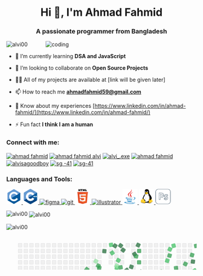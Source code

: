 <h1 align="center">Hi 👋, I'm Ahmad Fahmid</h1>
<h3 align="center">A passionate programmer from Bangladesh</h3>
<img align="right" alt="coding" width="400" src="https://user-images.githubusercontent.com/55389276/140866485-8fb1c876-9a8f-4d6a-98dc-08c4981eaf70.gif">
<p align="left"> <img src="https://komarev.com/ghpvc/?username=alvi00&label=Profile%20views&color=0e75b6&style=flat" alt="alvi00" /> </p>

- 🌱 I’m currently learning **DSA and JavaScript**

- 👯 I’m looking to collaborate on **Open Source Projects**

- 👨‍💻 All of my projects are available at [link will be given later]

- 📫 How to reach me **ahmadfahmid59@gmail.com**

- 📄 Know about my experiences [https://www.linkedin.com/in/ahmad-fahmid/](https://www.linkedin.com/in/ahmad-fahmid/)

- ⚡ Fun fact **I think I am a human**

<h3 align="left">Connect with me:</h3>
<p align="left">
<a href="https://linkedin.com/in/ahmad fahmid" target="blank"><img align="center" src="https://raw.githubusercontent.com/rahuldkjain/github-profile-readme-generator/master/src/images/icons/Social/linked-in-alt.svg" alt="ahmad fahmid" height="30" width="40" /></a>
<a href="https://fb.com/ahmad fahmid alvi" target="blank"><img align="center" src="https://raw.githubusercontent.com/rahuldkjain/github-profile-readme-generator/master/src/images/icons/Social/facebook.svg" alt="ahmad fahmid alvi" height="30" width="40" /></a>
<a href="https://instagram.com/alvi_.exe" target="blank"><img align="center" src="https://raw.githubusercontent.com/rahuldkjain/github-profile-readme-generator/master/src/images/icons/Social/instagram.svg" alt="alvi_.exe" height="30" width="40" /></a>
<a href="https://www.behance.net/ahmad fahmid" target="blank"><img align="center" src="https://raw.githubusercontent.com/rahuldkjain/github-profile-readme-generator/master/src/images/icons/Social/behance.svg" alt="ahmad fahmid" height="30" width="40" /></a>
<a href="https://www.codechef.com/users/alvisagoodboy" target="blank"><img align="center" src="https://cdn.jsdelivr.net/npm/simple-icons@3.1.0/icons/codechef.svg" alt="alvisagoodboy" height="30" width="40" /></a>
<a href="https://www.hackerrank.com/sg -41" target="blank"><img align="center" src="https://raw.githubusercontent.com/rahuldkjain/github-profile-readme-generator/master/src/images/icons/Social/hackerrank.svg" alt="sg -41" height="30" width="40" /></a>
<a href="https://codeforces.com/profile/sg-41" target="blank"><img align="center" src="https://raw.githubusercontent.com/rahuldkjain/github-profile-readme-generator/master/src/images/icons/Social/codeforces.svg" alt="sg-41" height="30" width="40" /></a>
</p>

<h3 align="left">Languages and Tools:</h3>
<p align="left"> <a href="https://www.cprogramming.com/" target="_blank" rel="noreferrer"> <img src="https://raw.githubusercontent.com/devicons/devicon/master/icons/c/c-original.svg" alt="c" width="40" height="40"/> </a> <a href="https://www.w3schools.com/cpp/" target="_blank" rel="noreferrer"> <img src="https://raw.githubusercontent.com/devicons/devicon/master/icons/cplusplus/cplusplus-original.svg" alt="cplusplus" width="40" height="40"/> </a> <a href="https://www.figma.com/" target="_blank" rel="noreferrer"> <img src="https://www.vectorlogo.zone/logos/figma/figma-icon.svg" alt="figma" width="40" height="40"/> </a> <a href="https://git-scm.com/" target="_blank" rel="noreferrer"> <img src="https://www.vectorlogo.zone/logos/git-scm/git-scm-icon.svg" alt="git" width="40" height="40"/> </a> <a href="https://www.w3.org/html/" target="_blank" rel="noreferrer"> <img src="https://raw.githubusercontent.com/devicons/devicon/master/icons/html5/html5-original-wordmark.svg" alt="html5" width="40" height="40"/> </a> <a href="https://www.adobe.com/in/products/illustrator.html" target="_blank" rel="noreferrer"> <img src="https://www.vectorlogo.zone/logos/adobe_illustrator/adobe_illustrator-icon.svg" alt="illustrator" width="40" height="40"/> </a> <a href="https://www.java.com" target="_blank" rel="noreferrer"> <img src="https://raw.githubusercontent.com/devicons/devicon/master/icons/java/java-original.svg" alt="java" width="40" height="40"/> </a> <a href="https://www.linux.org/" target="_blank" rel="noreferrer"> <img src="https://raw.githubusercontent.com/devicons/devicon/master/icons/linux/linux-original.svg" alt="linux" width="40" height="40"/> </a> <a href="https://www.photoshop.com/en" target="_blank" rel="noreferrer"> <img src="https://raw.githubusercontent.com/devicons/devicon/master/icons/photoshop/photoshop-line.svg" alt="photoshop" width="40" height="40"/> </a> </p>

<p><img align="left" src="https://github-readme-stats.vercel.app/api/top-langs?username=alvi00&show_icons=true&locale=en&layout=compact" alt="alvi00" /></p>

<p>&nbsp;<img align="center" src="https://github-readme-stats.vercel.app/api?username=alvi00&show_icons=true&locale=en" alt="alvi00" /></p>

<p><img align="center" src="https://github-readme-streak-stats.herokuapp.com/?user=alvi00&" alt="alvi00" /></p>
<svg width="823" height="148" class="js-calendar-graph-svg" xmlns="http://www.w3.org/2000/svg"><style>
    :root {
        --c0: rgba(27, 31, 35, 0.06);
        --c1: #9be9a8;
        --c2: #40c463;
        --c3: #30a14e;
        --c4: #216e39;
    }
    .o, .o[data-level="0"] {
        fill: var(--c0);
        shape-rendering: geometricPrecision;
        outline: 1px solid var(--c0);
        outline-offset: -1px
    }
    .o[data-level="1"] {
        outline: 1px solid var(--c0)
    }
    .o[data-level="2"] {
        outline: 1px solid var(--c0)
    }
    .o[data-level="3"] {
        outline: 1px solid var(--c0)
    }
    .o[data-level="4"] {
        outline: 1px solid var(--c0)
    }
    .c {
        animation-iteration-count: infinite;
        animation-duration: 5s;
    }
@keyframes c0 {
                from {
transform: rotate(96deg)
                }
                60% {
transform: rotate(0deg)
                }
                to {
                    fill: var(--c4)
                }
            }
.c.c0 {
                animation-name: c0
            }
@keyframes c1 {
                from {
transform: rotate(-628deg)
                }
                60% {
transform: rotate(0deg)
                }
                to {
                    fill: var(--c2)
                }
            }
.c.c1 {
                animation-name: c1
            }
@keyframes c2 {
                from {
transform: rotate(513deg)
                }
                60% {
transform: rotate(0deg)
                }
                to {
                    fill: var(--c1)
                }
            }
.c.c2 {
                animation-name: c2
            }
@keyframes c3 {
                from {
transform: rotate(249deg)
                }
                60% {
transform: rotate(0deg)
                }
                to {
                    fill: var(--c3)
                }
            }
.c.c3 {
                animation-name: c3
            }
@keyframes c4 {
                from {
transform: rotate(658deg)
                }
                60% {
transform: rotate(0deg)
                }
                to {
                    fill: var(--c3)
                }
            }
.c.c4 {
                animation-name: c4
            }
@keyframes c5 {
                from {
transform: rotate(-699deg)
                }
                60% {
transform: rotate(0deg)
                }
                to {
                    fill: var(--c4)
                }
            }
.c.c5 {
                animation-name: c5
            }
@keyframes c6 {
                from {
transform: rotate(-180deg)
                }
                60% {
transform: rotate(0deg)
                }
                to {
                    fill: var(--c2)
                }
            }
.c.c6 {
                animation-name: c6
            }
@keyframes c7 {
                from {
transform: rotate(544deg)
                }
                60% {
transform: rotate(0deg)
                }
                to {
                    fill: var(--c3)
                }
            }
.c.c7 {
                animation-name: c7
            }
@keyframes c8 {
                from {
transform: rotate(595deg)
                }
                60% {
transform: rotate(0deg)
                }
                to {
                    fill: var(--c4)
                }
            }
.c.c8 {
                animation-name: c8
            }
@keyframes c9 {
                from {
transform: rotate(-180deg)
                }
                60% {
transform: rotate(0deg)
                }
                to {
                    fill: var(--c3)
                }
            }
.c.c9 {
                animation-name: c9
            }
@keyframes c10 {
                from {
transform: rotate(656deg)
                }
                60% {
transform: rotate(0deg)
                }
                to {
                    fill: var(--c4)
                }
            }
.c.c10 {
                animation-name: c10
            }
@keyframes c11 {
                from {
transform: rotate(223deg)
                }
                60% {
transform: rotate(0deg)
                }
                to {
                    fill: var(--c2)
                }
            }
.c.c11 {
                animation-name: c11
            }
@keyframes c12 {
                from {
transform: rotate(643deg)
                }
                60% {
transform: rotate(0deg)
                }
                to {
                    fill: var(--c4)
                }
            }
.c.c12 {
                animation-name: c12
            }
@keyframes c13 {
                from {
transform: rotate(-575deg)
                }
                60% {
transform: rotate(0deg)
                }
                to {
                    fill: var(--c4)
                }
            }
.c.c13 {
                animation-name: c13
            }
@keyframes c14 {
                from {
transform: rotate(536deg)
                }
                60% {
transform: rotate(0deg)
                }
                to {
                    fill: var(--c2)
                }
            }
.c.c14 {
                animation-name: c14
            }
@keyframes c15 {
                from {
transform: rotate(486deg)
                }
                60% {
transform: rotate(0deg)
                }
                to {
                    fill: var(--c1)
                }
            }
.c.c15 {
                animation-name: c15
            }
@keyframes c16 {
                from {
transform: rotate(322deg)
                }
                60% {
transform: rotate(0deg)
                }
                to {
                    fill: var(--c3)
                }
            }
.c.c16 {
                animation-name: c16
            }
@keyframes c17 {
                from {
transform: rotate(450deg)
                }
                60% {
transform: rotate(0deg)
                }
                to {
                    fill: var(--c1)
                }
            }
.c.c17 {
                animation-name: c17
            }
@keyframes c18 {
                from {
transform: rotate(471deg)
                }
                60% {
transform: rotate(0deg)
                }
                to {
                    fill: var(--c4)
                }
            }
.c.c18 {
                animation-name: c18
            }
@keyframes c19 {
                from {
transform: rotate(-11deg)
                }
                60% {
transform: rotate(0deg)
                }
                to {
                    fill: var(--c3)
                }
            }
.c.c19 {
                animation-name: c19
            }
@keyframes c20 {
                from {
transform: rotate(229deg)
                }
                60% {
transform: rotate(0deg)
                }
                to {
                    fill: var(--c3)
                }
            }
.c.c20 {
                animation-name: c20
            }
@keyframes c21 {
                from {
transform: rotate(0deg)
                }
                60% {
transform: rotate(0deg)
                }
                to {
                    fill: var(--c3)
                }
            }
.c.c21 {
                animation-name: c21
            }
@keyframes c22 {
                from {
transform: rotate(333deg)
                }
                60% {
transform: rotate(0deg)
                }
                to {
                    fill: var(--c4)
                }
            }
.c.c22 {
                animation-name: c22
            }
@keyframes c23 {
                from {
transform: rotate(-311deg)
                }
                60% {
transform: rotate(0deg)
                }
                to {
                    fill: var(--c4)
                }
            }
.c.c23 {
                animation-name: c23
            }
@keyframes c24 {
                from {
transform: rotate(-693deg)
                }
                60% {
transform: rotate(0deg)
                }
                to {
                    fill: var(--c1)
                }
            }
.c.c24 {
                animation-name: c24
            }
@keyframes c25 {
                from {
transform: rotate(79deg)
                }
                60% {
transform: rotate(0deg)
                }
                to {
                    fill: var(--c2)
                }
            }
.c.c25 {
                animation-name: c25
            }
@keyframes c26 {
                from {
transform: rotate(86deg)
                }
                60% {
transform: rotate(0deg)
                }
                to {
                    fill: var(--c3)
                }
            }
.c.c26 {
                animation-name: c26
            }
@keyframes c27 {
                from {
transform: rotate(-250deg)
                }
                60% {
transform: rotate(0deg)
                }
                to {
                    fill: var(--c1)
                }
            }
.c.c27 {
                animation-name: c27
            }
@keyframes c28 {
                from {
transform: rotate(648deg)
                }
                60% {
transform: rotate(0deg)
                }
                to {
                    fill: var(--c4)
                }
            }
.c.c28 {
                animation-name: c28
            }
@keyframes c29 {
                from {
transform: rotate(-273deg)
                }
                60% {
transform: rotate(0deg)
                }
                to {
                    fill: var(--c2)
                }
            }
.c.c29 {
                animation-name: c29
            }
@keyframes c30 {
                from {
transform: rotate(470deg)
                }
                60% {
transform: rotate(0deg)
                }
                to {
                    fill: var(--c2)
                }
            }
.c.c30 {
                animation-name: c30
            }
@keyframes c31 {
                from {
transform: rotate(283deg)
                }
                60% {
transform: rotate(0deg)
                }
                to {
                    fill: var(--c3)
                }
            }
.c.c31 {
                animation-name: c31
            }
@keyframes c32 {
                from {
transform: rotate(332deg)
                }
                60% {
transform: rotate(0deg)
                }
                to {
                    fill: var(--c2)
                }
            }
.c.c32 {
                animation-name: c32
            }
@keyframes c33 {
                from {
transform: rotate(-126deg)
                }
                60% {
transform: rotate(0deg)
                }
                to {
                    fill: var(--c3)
                }
            }
.c.c33 {
                animation-name: c33
            }
@keyframes c34 {
                from {
transform: rotate(-565deg)
                }
                60% {
transform: rotate(0deg)
                }
                to {
                    fill: var(--c2)
                }
            }
.c.c34 {
                animation-name: c34
            }
@keyframes c35 {
                from {
transform: rotate(-345deg)
                }
                60% {
transform: rotate(0deg)
                }
                to {
                    fill: var(--c1)
                }
            }
.c.c35 {
                animation-name: c35
            }
@keyframes c36 {
                from {
transform: rotate(-61deg)
                }
                60% {
transform: rotate(0deg)
                }
                to {
                    fill: var(--c2)
                }
            }
.c.c36 {
                animation-name: c36
            }
@keyframes c37 {
                from {
transform: rotate(-190deg)
                }
                60% {
transform: rotate(0deg)
                }
                to {
                    fill: var(--c3)
                }
            }
.c.c37 {
                animation-name: c37
            }
@keyframes c38 {
                from {
transform: rotate(-503deg)
                }
                60% {
transform: rotate(0deg)
                }
                to {
                    fill: var(--c2)
                }
            }
.c.c38 {
                animation-name: c38
            }
@keyframes c39 {
                from {
transform: rotate(303deg)
                }
                60% {
transform: rotate(0deg)
                }
                to {
                    fill: var(--c3)
                }
            }
.c.c39 {
                animation-name: c39
            }
@keyframes c40 {
                from {
transform: rotate(156deg)
                }
                60% {
transform: rotate(0deg)
                }
                to {
                    fill: var(--c4)
                }
            }
.c.c40 {
                animation-name: c40
            }
@keyframes c41 {
                from {
transform: rotate(471deg)
                }
                60% {
transform: rotate(0deg)
                }
                to {
                    fill: var(--c3)
                }
            }
.c.c41 {
                animation-name: c41
            }
@keyframes c42 {
                from {
transform: rotate(-396deg)
                }
                60% {
transform: rotate(0deg)
                }
                to {
                    fill: var(--c3)
                }
            }
.c.c42 {
                animation-name: c42
            }
@keyframes c43 {
                from {
transform: rotate(-143deg)
                }
                60% {
transform: rotate(0deg)
                }
                to {
                    fill: var(--c4)
                }
            }
.c.c43 {
                animation-name: c43
            }
@keyframes c44 {
                from {
transform: rotate(98deg)
                }
                60% {
transform: rotate(0deg)
                }
                to {
                    fill: var(--c1)
                }
            }
.c.c44 {
                animation-name: c44
            }
@keyframes c45 {
                from {
transform: rotate(676deg)
                }
                60% {
transform: rotate(0deg)
                }
                to {
                    fill: var(--c3)
                }
            }
.c.c45 {
                animation-name: c45
            }
@keyframes c46 {
                from {
transform: rotate(518deg)
                }
                60% {
transform: rotate(0deg)
                }
                to {
                    fill: var(--c1)
                }
            }
.c.c46 {
                animation-name: c46
            }
@keyframes c47 {
                from {
transform: rotate(-439deg)
                }
                60% {
transform: rotate(0deg)
                }
                to {
                    fill: var(--c1)
                }
            }
.c.c47 {
                animation-name: c47
            }
@keyframes c48 {
                from {
transform: rotate(-529deg)
                }
                60% {
transform: rotate(0deg)
                }
                to {
                    fill: var(--c4)
                }
            }
.c.c48 {
                animation-name: c48
            }
@keyframes c49 {
                from {
transform: rotate(355deg)
                }
                60% {
transform: rotate(0deg)
                }
                to {
                    fill: var(--c2)
                }
            }
.c.c49 {
                animation-name: c49
            }
@keyframes c50 {
                from {
transform: rotate(28deg)
                }
                60% {
transform: rotate(0deg)
                }
                to {
                    fill: var(--c1)
                }
            }
.c.c50 {
                animation-name: c50
            }
@keyframes c51 {
                from {
transform: rotate(-198deg)
                }
                60% {
transform: rotate(0deg)
                }
                to {
                    fill: var(--c4)
                }
            }
.c.c51 {
                animation-name: c51
            }
@keyframes c52 {
                from {
transform: rotate(122deg)
                }
                60% {
transform: rotate(0deg)
                }
                to {
                    fill: var(--c4)
                }
            }
.c.c52 {
                animation-name: c52
            }</style>
<g transform="translate(15, 20)">
<g transform="translate(0, 0)">
<rect width="11" height="11" x="16" y="0" data-level="0" rx="2" ry="2" class="o"></rect>
<rect width="11" height="11" x="16" y="15" data-level="0" rx="2" ry="2" class="o"></rect>
<rect width="11" height="11" x="16" y="30" data-level="0" rx="2" ry="2" class="o"></rect>
<rect width="11" height="11" x="16" y="45" data-level="0" rx="2" ry="2" class="o"></rect>
<rect width="11" height="11" x="16" y="60" data-level="0" rx="2" ry="2" class="o"></rect>
<rect width="11" height="11" x="16" y="75" data-level="0" rx="2" ry="2" class="o"></rect>
<rect width="11" height="11" x="16" y="90" data-level="0" rx="2" ry="2" class="o"></rect>
</g>
<g transform="translate(16, 0)">
<rect width="11" height="11" x="15" y="0" data-level="0" rx="2" ry="2" class="o"></rect>
<rect width="11" height="11" x="15" y="15" data-level="0" rx="2" ry="2" class="o"></rect>
<rect width="11" height="11" x="15" y="30" data-level="0" rx="2" ry="2" class="o"></rect>
<rect width="11" height="11" x="15" y="45" data-level="0" rx="2" ry="2" class="o"></rect>
<rect width="11" height="11" x="15" y="60" data-level="0" rx="2" ry="2" class="o"></rect>
<rect width="11" height="11" x="15" y="75" data-level="0" rx="2" ry="2" class="o"></rect>
<rect width="11" height="11" x="15" y="90" data-level="0" rx="2" ry="2" class="o"></rect>
</g>
<g transform="translate(32, 0)">
<rect width="11" height="11" x="14" y="0" data-level="0" rx="2" ry="2" class="o"></rect>
<rect width="11" height="11" x="14" y="15" data-level="0" rx="2" ry="2" class="o"></rect>
<rect width="11" height="11" x="14" y="30" data-level="0" rx="2" ry="2" class="o"></rect>
<rect width="11" height="11" x="14" y="45" data-level="0" rx="2" ry="2" class="o"></rect>
<rect width="11" height="11" x="14" y="60" data-level="0" rx="2" ry="2" class="o"></rect>
<rect width="11" height="11" x="14" y="75" data-level="0" rx="2" ry="2" class="o"></rect>
<rect width="11" height="11" x="14" y="90" data-level="0" rx="2" ry="2" class="o"></rect>
</g>
<g transform="translate(48, 0)">
<rect width="11" height="11" x="13" y="0" data-level="0" rx="2" ry="2" class="o"></rect>
<rect width="11" height="11" x="13" y="15" data-level="0" rx="2" ry="2" class="o"></rect>
<rect width="11" height="11" x="13" y="30" data-level="0" rx="2" ry="2" class="o"></rect>
<rect width="11" height="11" x="13" y="45" data-level="0" rx="2" ry="2" class="o"></rect>
<rect width="11" height="11" x="13" y="60" data-level="0" rx="2" ry="2" class="o"></rect>
<rect width="11" height="11" x="13" y="75" data-level="0" rx="2" ry="2" class="o"></rect>
<rect width="11" height="11" x="13" y="90" data-level="0" rx="2" ry="2" class="o"></rect>
</g>
<g transform="translate(64, 0)">
<rect width="11" height="11" x="12" y="0" data-level="0" rx="2" ry="2" class="o"></rect>
<rect width="11" height="11" x="12" y="15" data-level="0" rx="2" ry="2" class="o"></rect>
<rect width="11" height="11" x="12" y="30" data-level="0" rx="2" ry="2" class="o"></rect>
<rect width="11" height="11" x="12" y="45" data-level="0" rx="2" ry="2" class="o"></rect>
<rect width="11" height="11" x="12" y="60" data-level="0" rx="2" ry="2" class="o"></rect>
<rect width="11" height="11" x="12" y="75" data-level="0" rx="2" ry="2" class="o"></rect>
<rect width="11" height="11" x="12" y="90" data-level="0" rx="2" ry="2" class="o"></rect>
</g>
<g transform="translate(80, 0)">
<rect width="11" height="11" x="11" y="0" data-level="0" rx="2" ry="2" class="o"></rect>
<rect width="11" height="11" x="11" y="15" data-level="0" rx="2" ry="2" class="o"></rect>
<rect width="11" height="11" x="11" y="30" data-level="0" rx="2" ry="2" class="o"></rect>
<rect width="11" height="11" x="11" y="45" data-level="0" rx="2" ry="2" class="o"></rect>
<rect width="11" height="11" x="11" y="60" data-level="0" rx="2" ry="2" class="o"></rect>
<rect width="11" height="11" x="11" y="75" data-level="0" rx="2" ry="2" class="o"></rect>
<rect width="11" height="11" x="11" y="90" data-level="0" rx="2" ry="2" class="o"></rect>
</g>
<g transform="translate(96, 0)">
<rect width="11" height="11" x="10" y="0" data-level="0" rx="2" ry="2" class="o"></rect>
<rect width="11" height="11" x="10" y="15" data-level="0" rx="2" ry="2" class="o"></rect>
<rect width="11" height="11" x="10" y="30" data-level="0" rx="2" ry="2" class="o"></rect>
<rect width="11" height="11" x="10" y="45" data-level="0" rx="2" ry="2" class="o"></rect>
<rect width="11" height="11" x="10" y="60" data-level="0" rx="2" ry="2" class="o"></rect>
<rect width="11" height="11" x="10" y="75" data-level="0" rx="2" ry="2" class="o"></rect>
<rect width="11" height="11" x="10" y="90" data-level="0" rx="2" ry="2" class="o"></rect>
</g>
<g transform="translate(112, 0)">
<rect width="11" height="11" x="9" y="0" data-level="0" rx="2" ry="2" class="o"></rect>
<rect width="11" height="11" x="9" y="15" data-level="0" rx="2" ry="2" class="o"></rect>
<rect width="11" height="11" x="9" y="30" data-level="0" rx="2" ry="2" class="o"></rect>
<rect width="11" height="11" x="9" y="45" data-level="0" rx="2" ry="2" class="o"></rect>
<rect width="11" height="11" x="9" y="60" data-level="0" rx="2" ry="2" class="o"></rect>
<rect width="11" height="11" x="9" y="75" data-level="0" rx="2" ry="2" class="o"></rect>
<rect width="11" height="11" x="9" y="90" data-level="0" rx="2" ry="2" class="o"></rect>
</g>
<g transform="translate(128, 0)">
<rect width="11" height="11" x="8" y="0" data-level="0" rx="2" ry="2" class="o"></rect>
<rect width="11" height="11" x="8" y="15" data-level="0" rx="2" ry="2" class="o"></rect>
<rect width="11" height="11" x="8" y="30" data-level="0" rx="2" ry="2" class="o"></rect>
<rect width="11" height="11" x="8" y="45" data-level="0" rx="2" ry="2" class="o"></rect>
<rect width="11" height="11" x="8" y="60" data-level="0" rx="2" ry="2" class="o"></rect>
<rect width="11" height="11" x="8" y="75" data-level="0" rx="2" ry="2" class="o"></rect>
<rect width="11" height="11" x="8" y="90" data-level="0" rx="2" ry="2" class="o"></rect>
</g>
<g transform="translate(144, 0)">
<rect width="11" height="11" x="7" y="0" data-level="0" rx="2" ry="2" class="o"></rect>
<rect width="11" height="11" x="7" y="15" data-level="0" rx="2" ry="2" class="o"></rect>
<rect width="11" height="11" x="7" y="30" data-level="0" rx="2" ry="2" class="o"></rect>
<rect width="11" height="11" x="7" y="45" data-level="0" rx="2" ry="2" class="o"></rect>
<rect width="11" height="11" x="7" y="60" data-level="0" rx="2" ry="2" class="o"></rect>
<rect width="11" height="11" x="7" y="75" data-level="0" rx="2" ry="2" class="o"></rect>
<rect width="11" height="11" x="7" y="90" data-level="0" rx="2" ry="2" class="o"></rect>
</g>
<g transform="translate(160, 0)">
<rect width="11" height="11" x="6" y="0" data-level="0" rx="2" ry="2" class="o"></rect>
<rect width="11" height="11" x="6" y="15" data-level="0" rx="2" ry="2" class="o"></rect>
<rect width="11" height="11" x="6" y="30" data-level="0" rx="2" ry="2" class="o"></rect>
<rect width="11" height="11" x="6" y="45" data-level="0" rx="2" ry="2" class="o"></rect>
<rect width="11" height="11" x="6" y="60" data-level="0" rx="2" ry="2" class="o"></rect>
<rect width="11" height="11" x="6" y="75" data-level="0" rx="2" ry="2" class="o"></rect>
<rect width="11" height="11" x="6" y="90" data-level="0" rx="2" ry="2" class="o"></rect>
</g>
<g transform="translate(176, 0)">
<rect width="11" height="11" x="5" y="0" data-level="0" rx="2" ry="2" class="o"></rect>
<rect width="11" height="11" x="5" y="15" data-level="0" rx="2" ry="2" class="o"></rect>
<rect width="11" height="11" x="5" y="30" data-level="0" rx="2" ry="2" class="o"></rect>
<rect width="11" height="11" x="5" y="45" data-level="0" rx="2" ry="2" class="o"></rect>
<rect width="11" height="11" x="5" y="60" data-level="0" rx="2" ry="2" class="o"></rect>
<rect width="11" height="11" x="5" y="75" data-level="0" rx="2" ry="2" class="o"></rect>
<rect width="11" height="11" x="5" y="90" data-level="0" rx="2" ry="2" class="o"></rect>
</g>
<g transform="translate(192, 0)">
<rect width="11" height="11" x="4" y="0" data-level="0" rx="2" ry="2" class="o"></rect>
<rect width="11" height="11" x="4" y="15" data-level="0" rx="2" ry="2" class="o"></rect>
<rect width="11" height="11" x="4" y="30" data-level="0" rx="2" ry="2" class="o"></rect>
<rect width="11" height="11" x="4" y="45" data-level="0" rx="2" ry="2" class="o"></rect>
<rect width="11" height="11" x="4" y="60" data-level="0" rx="2" ry="2" class="o"></rect>
<rect width="11" height="11" x="4" y="75" data-level="0" rx="2" ry="2" class="o"></rect>
<rect width="11" height="11" x="4" y="90" data-level="0" rx="2" ry="2" class="o"></rect>
</g>
<g transform="translate(208, 0)">
<rect width="11" height="11" x="3" y="0" data-level="0" rx="2" ry="2" class="o"></rect>
<rect width="11" height="11" x="3" y="15" data-level="0" rx="2" ry="2" class="o"></rect>
<rect width="11" height="11" x="3" y="30" data-level="0" rx="2" ry="2" class="o"></rect>
<rect width="11" height="11" x="3" y="45" data-level="0" rx="2" ry="2" class="o"></rect>
<rect width="11" height="11" x="3" y="60" data-level="0" rx="2" ry="2" class="o"></rect>
<rect width="11" height="11" x="3" y="75" data-level="0" rx="2" ry="2" class="o"></rect>
<rect width="11" height="11" x="3" y="90" data-level="0" rx="2" ry="2" class="o"></rect>
</g>
<g transform="translate(224, 0)">
<rect width="11" height="11" x="2" y="0" data-level="0" rx="2" ry="2" class="o"></rect>
<rect width="11" height="11" x="2" y="15" data-level="0" rx="2" ry="2" class="o"></rect>
<rect width="11" height="11" x="2" y="30" data-level="0" rx="2" ry="2" class="o"></rect>
<rect width="11" height="11" x="2" y="45" data-level="0" rx="2" ry="2" class="o"></rect>
<rect width="11" height="11" x="2" y="60" data-level="0" rx="2" ry="2" class="o"></rect>
<rect width="11" height="11" x="2" y="75" data-level="0" rx="2" ry="2" class="o"></rect>
<rect width="11" height="11" x="2" y="90" data-level="0" rx="2" ry="2" class="o"></rect>
</g>
<g transform="translate(240, 0)">
<rect width="11" height="11" x="1" y="0" data-level="0" rx="2" ry="2" class="o"></rect>
<rect width="11" height="11" x="1" y="15" data-level="0" rx="2" ry="2" class="o c c0"></rect>
<rect width="11" height="11" x="1" y="30" data-level="0" rx="2" ry="2" class="o c c1"></rect>
<rect width="11" height="11" x="1" y="45" data-level="0" rx="2" ry="2" class="o c c2"></rect>
<rect width="11" height="11" x="1" y="60" data-level="0" rx="2" ry="2" class="o c c3"></rect>
<rect width="11" height="11" x="1" y="75" data-level="0" rx="2" ry="2" class="o c c4"></rect>
<rect width="11" height="11" x="1" y="90" data-level="0" rx="2" ry="2" class="o c c5"></rect>
</g>
<g transform="translate(256, 0)">
<rect width="11" height="11" x="0" y="0" data-level="0" rx="2" ry="2" class="o c c6"></rect>
<rect width="11" height="11" x="0" y="15" data-level="0" rx="2" ry="2" class="o"></rect>
<rect width="11" height="11" x="0" y="30" data-level="0" rx="2" ry="2" class="o"></rect>
<rect width="11" height="11" x="0" y="45" data-level="0" rx="2" ry="2" class="o"></rect>
<rect width="11" height="11" x="0" y="60" data-level="0" rx="2" ry="2" class="o c c7"></rect>
<rect width="11" height="11" x="0" y="75" data-level="0" rx="2" ry="2" class="o"></rect>
<rect width="11" height="11" x="0" y="90" data-level="0" rx="2" ry="2" class="o"></rect>
</g>
<g transform="translate(272, 0)">
<rect width="11" height="11" x="-1" y="0" data-level="0" rx="2" ry="2" class="o c c8"></rect>
<rect width="11" height="11" x="-1" y="15" data-level="0" rx="2" ry="2" class="o"></rect>
<rect width="11" height="11" x="-1" y="30" data-level="0" rx="2" ry="2" class="o"></rect>
<rect width="11" height="11" x="-1" y="45" data-level="0" rx="2" ry="2" class="o"></rect>
<rect width="11" height="11" x="-1" y="60" data-level="0" rx="2" ry="2" class="o c c9"></rect>
<rect width="11" height="11" x="-1" y="75" data-level="0" rx="2" ry="2" class="o"></rect>
<rect width="11" height="11" x="-1" y="90" data-level="0" rx="2" ry="2" class="o"></rect>
</g>
<g transform="translate(288, 0)">
<rect width="11" height="11" x="-2" y="0" data-level="0" rx="2" ry="2" class="o c c10"></rect>
<rect width="11" height="11" x="-2" y="15" data-level="0" rx="2" ry="2" class="o"></rect>
<rect width="11" height="11" x="-2" y="30" data-level="0" rx="2" ry="2" class="o"></rect>
<rect width="11" height="11" x="-2" y="45" data-level="0" rx="2" ry="2" class="o"></rect>
<rect width="11" height="11" x="-2" y="60" data-level="0" rx="2" ry="2" class="o c c11"></rect>
<rect width="11" height="11" x="-2" y="75" data-level="0" rx="2" ry="2" class="o"></rect>
<rect width="11" height="11" x="-2" y="90" data-level="0" rx="2" ry="2" class="o"></rect>
</g>
<g transform="translate(304, 0)">
<rect width="11" height="11" x="-3" y="0" data-level="0" rx="2" ry="2" class="o"></rect>
<rect width="11" height="11" x="-3" y="15" data-level="0" rx="2" ry="2" class="o c c12"></rect>
<rect width="11" height="11" x="-3" y="30" data-level="0" rx="2" ry="2" class="o c c13"></rect>
<rect width="11" height="11" x="-3" y="45" data-level="0" rx="2" ry="2" class="o c c14"></rect>
<rect width="11" height="11" x="-3" y="60" data-level="0" rx="2" ry="2" class="o c c15"></rect>
<rect width="11" height="11" x="-3" y="75" data-level="0" rx="2" ry="2" class="o c c16"></rect>
<rect width="11" height="11" x="-3" y="90" data-level="0" rx="2" ry="2" class="o c c17"></rect>
</g>
<g transform="translate(320, 0)">
<rect width="11" height="11" x="-4" y="0" data-level="0" rx="2" ry="2" class="o"></rect>
<rect width="11" height="11" x="-4" y="15" data-level="0" rx="2" ry="2" class="o"></rect>
<rect width="11" height="11" x="-4" y="30" data-level="0" rx="2" ry="2" class="o"></rect>
<rect width="11" height="11" x="-4" y="45" data-level="0" rx="2" ry="2" class="o"></rect>
<rect width="11" height="11" x="-4" y="60" data-level="0" rx="2" ry="2" class="o"></rect>
<rect width="11" height="11" x="-4" y="75" data-level="0" rx="2" ry="2" class="o"></rect>
<rect width="11" height="11" x="-4" y="90" data-level="0" rx="2" ry="2" class="o"></rect>
</g>
<g transform="translate(336, 0)">
<rect width="11" height="11" x="-5" y="0" data-level="0" rx="2" ry="2" class="o c c18"></rect>
<rect width="11" height="11" x="-5" y="15" data-level="0" rx="2" ry="2" class="o c c19"></rect>
<rect width="11" height="11" x="-5" y="30" data-level="0" rx="2" ry="2" class="o c c20"></rect>
<rect width="11" height="11" x="-5" y="45" data-level="0" rx="2" ry="2" class="o c c21"></rect>
<rect width="11" height="11" x="-5" y="60" data-level="0" rx="2" ry="2" class="o c c22"></rect>
<rect width="11" height="11" x="-5" y="75" data-level="0" rx="2" ry="2" class="o c c23"></rect>
<rect width="11" height="11" x="-5" y="90" data-level="0" rx="2" ry="2" class="o c c24"></rect>
</g>
<g transform="translate(352, 0)">
<rect width="11" height="11" x="-6" y="0" data-level="0" rx="2" ry="2" class="o"></rect>
<rect width="11" height="11" x="-6" y="15" data-level="0" rx="2" ry="2" class="o"></rect>
<rect width="11" height="11" x="-6" y="30" data-level="0" rx="2" ry="2" class="o"></rect>
<rect width="11" height="11" x="-6" y="45" data-level="0" rx="2" ry="2" class="o"></rect>
<rect width="11" height="11" x="-6" y="60" data-level="0" rx="2" ry="2" class="o"></rect>
<rect width="11" height="11" x="-6" y="75" data-level="0" rx="2" ry="2" class="o"></rect>
<rect width="11" height="11" x="-6" y="90" data-level="0" rx="2" ry="2" class="o c c25"></rect>
</g>
<g transform="translate(368, 0)">
<rect width="11" height="11" x="-7" y="0" data-level="0" rx="2" ry="2" class="o"></rect>
<rect width="11" height="11" x="-7" y="15" data-level="0" rx="2" ry="2" class="o"></rect>
<rect width="11" height="11" x="-7" y="30" data-level="0" rx="2" ry="2" class="o"></rect>
<rect width="11" height="11" x="-7" y="45" data-level="0" rx="2" ry="2" class="o"></rect>
<rect width="11" height="11" x="-7" y="60" data-level="0" rx="2" ry="2" class="o"></rect>
<rect width="11" height="11" x="-7" y="75" data-level="0" rx="2" ry="2" class="o"></rect>
<rect width="11" height="11" x="-7" y="90" data-level="0" rx="2" ry="2" class="o c c26"></rect>
</g>
<g transform="translate(384, 0)">
<rect width="11" height="11" x="-8" y="0" data-level="0" rx="2" ry="2" class="o"></rect>
<rect width="11" height="11" x="-8" y="15" data-level="0" rx="2" ry="2" class="o"></rect>
<rect width="11" height="11" x="-8" y="30" data-level="0" rx="2" ry="2" class="o"></rect>
<rect width="11" height="11" x="-8" y="45" data-level="0" rx="2" ry="2" class="o"></rect>
<rect width="11" height="11" x="-8" y="60" data-level="0" rx="2" ry="2" class="o"></rect>
<rect width="11" height="11" x="-8" y="75" data-level="0" rx="2" ry="2" class="o"></rect>
<rect width="11" height="11" x="-8" y="90" data-level="0" rx="2" ry="2" class="o c c27"></rect>
</g>
<g transform="translate(400, 0)">
<rect width="11" height="11" x="-9" y="0" data-level="0" rx="2" ry="2" class="o"></rect>
<rect width="11" height="11" x="-9" y="15" data-level="0" rx="2" ry="2" class="o"></rect>
<rect width="11" height="11" x="-9" y="30" data-level="0" rx="2" ry="2" class="o"></rect>
<rect width="11" height="11" x="-9" y="45" data-level="0" rx="2" ry="2" class="o"></rect>
<rect width="11" height="11" x="-9" y="60" data-level="0" rx="2" ry="2" class="o"></rect>
<rect width="11" height="11" x="-9" y="75" data-level="0" rx="2" ry="2" class="o"></rect>
<rect width="11" height="11" x="-9" y="90" data-level="0" rx="2" ry="2" class="o c c28"></rect>
</g>
<g transform="translate(416, 0)">
<rect width="11" height="11" x="-10" y="0" data-level="0" rx="2" ry="2" class="o"></rect>
<rect width="11" height="11" x="-10" y="15" data-level="0" rx="2" ry="2" class="o"></rect>
<rect width="11" height="11" x="-10" y="30" data-level="0" rx="2" ry="2" class="o"></rect>
<rect width="11" height="11" x="-10" y="45" data-level="0" rx="2" ry="2" class="o"></rect>
<rect width="11" height="11" x="-10" y="60" data-level="0" rx="2" ry="2" class="o"></rect>
<rect width="11" height="11" x="-10" y="75" data-level="0" rx="2" ry="2" class="o"></rect>
<rect width="11" height="11" x="-10" y="90" data-level="0" rx="2" ry="2" class="o"></rect>
</g>
<g transform="translate(432, 0)">
<rect width="11" height="11" x="-11" y="0" data-level="0" rx="2" ry="2" class="o c c29"></rect>
<rect width="11" height="11" x="-11" y="15" data-level="0" rx="2" ry="2" class="o c c30"></rect>
<rect width="11" height="11" x="-11" y="30" data-level="0" rx="2" ry="2" class="o c c31"></rect>
<rect width="11" height="11" x="-11" y="45" data-level="0" rx="2" ry="2" class="o c c32"></rect>
<rect width="11" height="11" x="-11" y="60" data-level="0" rx="2" ry="2" class="o c c33"></rect>
<rect width="11" height="11" x="-11" y="75" data-level="0" rx="2" ry="2" class="o"></rect>
<rect width="11" height="11" x="-11" y="90" data-level="0" rx="2" ry="2" class="o"></rect>
</g>
<g transform="translate(448, 0)">
<rect width="11" height="11" x="-12" y="0" data-level="0" rx="2" ry="2" class="o"></rect>
<rect width="11" height="11" x="-12" y="15" data-level="0" rx="2" ry="2" class="o"></rect>
<rect width="11" height="11" x="-12" y="30" data-level="0" rx="2" ry="2" class="o"></rect>
<rect width="11" height="11" x="-12" y="45" data-level="0" rx="2" ry="2" class="o"></rect>
<rect width="11" height="11" x="-12" y="60" data-level="0" rx="2" ry="2" class="o"></rect>
<rect width="11" height="11" x="-12" y="75" data-level="0" rx="2" ry="2" class="o c c34"></rect>
<rect width="11" height="11" x="-12" y="90" data-level="0" rx="2" ry="2" class="o"></rect>
</g>
<g transform="translate(464, 0)">
<rect width="11" height="11" x="-13" y="0" data-level="0" rx="2" ry="2" class="o"></rect>
<rect width="11" height="11" x="-13" y="15" data-level="0" rx="2" ry="2" class="o"></rect>
<rect width="11" height="11" x="-13" y="30" data-level="0" rx="2" ry="2" class="o"></rect>
<rect width="11" height="11" x="-13" y="45" data-level="0" rx="2" ry="2" class="o"></rect>
<rect width="11" height="11" x="-13" y="60" data-level="0" rx="2" ry="2" class="o"></rect>
<rect width="11" height="11" x="-13" y="75" data-level="0" rx="2" ry="2" class="o"></rect>
<rect width="11" height="11" x="-13" y="90" data-level="0" rx="2" ry="2" class="o c c35"></rect>
</g>
<g transform="translate(480, 0)">
<rect width="11" height="11" x="-14" y="0" data-level="0" rx="2" ry="2" class="o"></rect>
<rect width="11" height="11" x="-14" y="15" data-level="0" rx="2" ry="2" class="o"></rect>
<rect width="11" height="11" x="-14" y="30" data-level="0" rx="2" ry="2" class="o"></rect>
<rect width="11" height="11" x="-14" y="45" data-level="0" rx="2" ry="2" class="o"></rect>
<rect width="11" height="11" x="-14" y="60" data-level="0" rx="2" ry="2" class="o"></rect>
<rect width="11" height="11" x="-14" y="75" data-level="0" rx="2" ry="2" class="o c c36"></rect>
<rect width="11" height="11" x="-14" y="90" data-level="0" rx="2" ry="2" class="o"></rect>
</g>
<g transform="translate(496, 0)">
<rect width="11" height="11" x="-15" y="0" data-level="0" rx="2" ry="2" class="o c c37"></rect>
<rect width="11" height="11" x="-15" y="15" data-level="0" rx="2" ry="2" class="o c c38"></rect>
<rect width="11" height="11" x="-15" y="30" data-level="0" rx="2" ry="2" class="o c c39"></rect>
<rect width="11" height="11" x="-15" y="45" data-level="0" rx="2" ry="2" class="o c c40"></rect>
<rect width="11" height="11" x="-15" y="60" data-level="0" rx="2" ry="2" class="o c c41"></rect>
<rect width="11" height="11" x="-15" y="75" data-level="0" rx="2" ry="2" class="o"></rect>
<rect width="11" height="11" x="-15" y="90" data-level="0" rx="2" ry="2" class="o"></rect>
</g>
<g transform="translate(512, 0)">
<rect width="11" height="11" x="-16" y="0" data-level="0" rx="2" ry="2" class="o"></rect>
<rect width="11" height="11" x="-16" y="15" data-level="0" rx="2" ry="2" class="o"></rect>
<rect width="11" height="11" x="-16" y="30" data-level="0" rx="2" ry="2" class="o"></rect>
<rect width="11" height="11" x="-16" y="45" data-level="0" rx="2" ry="2" class="o"></rect>
<rect width="11" height="11" x="-16" y="60" data-level="0" rx="2" ry="2" class="o"></rect>
<rect width="11" height="11" x="-16" y="75" data-level="0" rx="2" ry="2" class="o"></rect>
<rect width="11" height="11" x="-16" y="90" data-level="0" rx="2" ry="2" class="o"></rect>
</g>
<g transform="translate(528, 0)">
<rect width="11" height="11" x="-17" y="0" data-level="0" rx="2" ry="2" class="o"></rect>
<rect width="11" height="11" x="-17" y="15" data-level="0" rx="2" ry="2" class="o"></rect>
<rect width="11" height="11" x="-17" y="30" data-level="0" rx="2" ry="2" class="o"></rect>
<rect width="11" height="11" x="-17" y="45" data-level="0" rx="2" ry="2" class="o"></rect>
<rect width="11" height="11" x="-17" y="60" data-level="0" rx="2" ry="2" class="o"></rect>
<rect width="11" height="11" x="-17" y="75" data-level="0" rx="2" ry="2" class="o"></rect>
<rect width="11" height="11" x="-17" y="90" data-level="0" rx="2" ry="2" class="o"></rect>
</g>
<g transform="translate(544, 0)">
<rect width="11" height="11" x="-18" y="0" data-level="0" rx="2" ry="2" class="o c c42"></rect>
<rect width="11" height="11" x="-18" y="15" data-level="0" rx="2" ry="2" class="o"></rect>
<rect width="11" height="11" x="-18" y="30" data-level="0" rx="2" ry="2" class="o"></rect>
<rect width="11" height="11" x="-18" y="45" data-level="0" rx="2" ry="2" class="o"></rect>
<rect width="11" height="11" x="-18" y="60" data-level="0" rx="2" ry="2" class="o"></rect>
<rect width="11" height="11" x="-18" y="75" data-level="0" rx="2" ry="2" class="o"></rect>
<rect width="11" height="11" x="-18" y="90" data-level="0" rx="2" ry="2" class="o c c43"></rect>
</g>
<g transform="translate(560, 0)">
<rect width="11" height="11" x="-19" y="0" data-level="0" rx="2" ry="2" class="o c c44"></rect>
<rect width="11" height="11" x="-19" y="15" data-level="0" rx="2" ry="2" class="o c c45"></rect>
<rect width="11" height="11" x="-19" y="30" data-level="0" rx="2" ry="2" class="o c c46"></rect>
<rect width="11" height="11" x="-19" y="45" data-level="0" rx="2" ry="2" class="o c c47"></rect>
<rect width="11" height="11" x="-19" y="60" data-level="0" rx="2" ry="2" class="o c c48"></rect>
<rect width="11" height="11" x="-19" y="75" data-level="0" rx="2" ry="2" class="o c c49"></rect>
<rect width="11" height="11" x="-19" y="90" data-level="0" rx="2" ry="2" class="o c c50"></rect>
</g>
<g transform="translate(576, 0)">
<rect width="11" height="11" x="-20" y="0" data-level="0" rx="2" ry="2" class="o c c51"></rect>
<rect width="11" height="11" x="-20" y="15" data-level="0" rx="2" ry="2" class="o"></rect>
<rect width="11" height="11" x="-20" y="30" data-level="0" rx="2" ry="2" class="o"></rect>
<rect width="11" height="11" x="-20" y="45" data-level="0" rx="2" ry="2" class="o"></rect>
<rect width="11" height="11" x="-20" y="60" data-level="0" rx="2" ry="2" class="o"></rect>
<rect width="11" height="11" x="-20" y="75" data-level="0" rx="2" ry="2" class="o"></rect>
<rect width="11" height="11" x="-20" y="90" data-level="0" rx="2" ry="2" class="o c c52"></rect>
</g>
<g transform="translate(592, 0)">
<rect width="11" height="11" x="-21" y="0" data-level="0" rx="2" ry="2" class="o"></rect>
<rect width="11" height="11" x="-21" y="15" data-level="0" rx="2" ry="2" class="o"></rect>
<rect width="11" height="11" x="-21" y="30" data-level="0" rx="2" ry="2" class="o"></rect>
<rect width="11" height="11" x="-21" y="45" data-level="0" rx="2" ry="2" class="o"></rect>
<rect width="11" height="11" x="-21" y="60" data-level="0" rx="2" ry="2" class="o"></rect>
<rect width="11" height="11" x="-21" y="75" data-level="0" rx="2" ry="2" class="o"></rect>
<rect width="11" height="11" x="-21" y="90" data-level="0" rx="2" ry="2" class="o"></rect>
</g>
<g transform="translate(608, 0)">
<rect width="11" height="11" x="-22" y="0" data-level="0" rx="2" ry="2" class="o"></rect>
<rect width="11" height="11" x="-22" y="15" data-level="0" rx="2" ry="2" class="o"></rect>
<rect width="11" height="11" x="-22" y="30" data-level="0" rx="2" ry="2" class="o"></rect>
<rect width="11" height="11" x="-22" y="45" data-level="0" rx="2" ry="2" class="o"></rect>
<rect width="11" height="11" x="-22" y="60" data-level="0" rx="2" ry="2" class="o"></rect>
<rect width="11" height="11" x="-22" y="75" data-level="0" rx="2" ry="2" class="o"></rect>
<rect width="11" height="11" x="-22" y="90" data-level="0" rx="2" ry="2" class="o"></rect>
</g>
<g transform="translate(624, 0)">
<rect width="11" height="11" x="-23" y="0" data-level="0" rx="2" ry="2" class="o"></rect>
<rect width="11" height="11" x="-23" y="15" data-level="0" rx="2" ry="2" class="o"></rect>
<rect width="11" height="11" x="-23" y="30" data-level="0" rx="2" ry="2" class="o"></rect>
<rect width="11" height="11" x="-23" y="45" data-level="0" rx="2" ry="2" class="o"></rect>
<rect width="11" height="11" x="-23" y="60" data-level="0" rx="2" ry="2" class="o"></rect>
<rect width="11" height="11" x="-23" y="75" data-level="0" rx="2" ry="2" class="o"></rect>
<rect width="11" height="11" x="-23" y="90" data-level="0" rx="2" ry="2" class="o"></rect>
</g>
<g transform="translate(640, 0)">
<rect width="11" height="11" x="-24" y="0" data-level="0" rx="2" ry="2" class="o"></rect>
<rect width="11" height="11" x="-24" y="15" data-level="0" rx="2" ry="2" class="o"></rect>
<rect width="11" height="11" x="-24" y="30" data-level="0" rx="2" ry="2" class="o"></rect>
<rect width="11" height="11" x="-24" y="45" data-level="0" rx="2" ry="2" class="o"></rect>
<rect width="11" height="11" x="-24" y="60" data-level="0" rx="2" ry="2" class="o"></rect>
<rect width="11" height="11" x="-24" y="75" data-level="0" rx="2" ry="2" class="o"></rect>
<rect width="11" height="11" x="-24" y="90" data-level="0" rx="2" ry="2" class="o"></rect>
</g>
<g transform="translate(656, 0)">
<rect width="11" height="11" x="-25" y="0" data-level="0" rx="2" ry="2" class="o"></rect>
<rect width="11" height="11" x="-25" y="15" data-level="0" rx="2" ry="2" class="o"></rect>
<rect width="11" height="11" x="-25" y="30" data-level="0" rx="2" ry="2" class="o"></rect>
<rect width="11" height="11" x="-25" y="45" data-level="0" rx="2" ry="2" class="o"></rect>
<rect width="11" height="11" x="-25" y="60" data-level="0" rx="2" ry="2" class="o"></rect>
<rect width="11" height="11" x="-25" y="75" data-level="0" rx="2" ry="2" class="o"></rect>
<rect width="11" height="11" x="-25" y="90" data-level="0" rx="2" ry="2" class="o"></rect>
</g>
<g transform="translate(672, 0)">
<rect width="11" height="11" x="-26" y="0" data-level="0" rx="2" ry="2" class="o"></rect>
<rect width="11" height="11" x="-26" y="15" data-level="0" rx="2" ry="2" class="o"></rect>
<rect width="11" height="11" x="-26" y="30" data-level="0" rx="2" ry="2" class="o"></rect>
<rect width="11" height="11" x="-26" y="45" data-level="0" rx="2" ry="2" class="o"></rect>
<rect width="11" height="11" x="-26" y="60" data-level="0" rx="2" ry="2" class="o"></rect>
<rect width="11" height="11" x="-26" y="75" data-level="0" rx="2" ry="2" class="o"></rect>
<rect width="11" height="11" x="-26" y="90" data-level="0" rx="2" ry="2" class="o"></rect>
</g>
<g transform="translate(688, 0)">
<rect width="11" height="11" x="-27" y="0" data-level="0" rx="2" ry="2" class="o"></rect>
<rect width="11" height="11" x="-27" y="15" data-level="0" rx="2" ry="2" class="o"></rect>
<rect width="11" height="11" x="-27" y="30" data-level="0" rx="2" ry="2" class="o"></rect>
<rect width="11" height="11" x="-27" y="45" data-level="0" rx="2" ry="2" class="o"></rect>
<rect width="11" height="11" x="-27" y="60" data-level="0" rx="2" ry="2" class="o"></rect>
<rect width="11" height="11" x="-27" y="75" data-level="0" rx="2" ry="2" class="o"></rect>
<rect width="11" height="11" x="-27" y="90" data-level="0" rx="2" ry="2" class="o"></rect>
</g>
<g transform="translate(704, 0)">
<rect width="11" height="11" x="-28" y="0" data-level="0" rx="2" ry="2" class="o"></rect>
<rect width="11" height="11" x="-28" y="15" data-level="0" rx="2" ry="2" class="o"></rect>
<rect width="11" height="11" x="-28" y="30" data-level="0" rx="2" ry="2" class="o"></rect>
<rect width="11" height="11" x="-28" y="45" data-level="0" rx="2" ry="2" class="o"></rect>
<rect width="11" height="11" x="-28" y="60" data-level="0" rx="2" ry="2" class="o"></rect>
<rect width="11" height="11" x="-28" y="75" data-level="0" rx="2" ry="2" class="o"></rect>
<rect width="11" height="11" x="-28" y="90" data-level="0" rx="2" ry="2" class="o"></rect>
</g>
<g transform="translate(720, 0)">
<rect width="11" height="11" x="-29" y="0" data-level="0" rx="2" ry="2" class="o"></rect>
<rect width="11" height="11" x="-29" y="15" data-level="0" rx="2" ry="2" class="o"></rect>
<rect width="11" height="11" x="-29" y="30" data-level="0" rx="2" ry="2" class="o"></rect>
<rect width="11" height="11" x="-29" y="45" data-level="0" rx="2" ry="2" class="o"></rect>
<rect width="11" height="11" x="-29" y="60" data-level="0" rx="2" ry="2" class="o"></rect>
<rect width="11" height="11" x="-29" y="75" data-level="0" rx="2" ry="2" class="o"></rect>
<rect width="11" height="11" x="-29" y="90" data-level="0" rx="2" ry="2" class="o"></rect>
</g>
<g transform="translate(736, 0)">
<rect width="11" height="11" x="-30" y="0" data-level="0" rx="2" ry="2" class="o"></rect>
<rect width="11" height="11" x="-30" y="15" data-level="0" rx="2" ry="2" class="o"></rect>
<rect width="11" height="11" x="-30" y="30" data-level="0" rx="2" ry="2" class="o"></rect>
<rect width="11" height="11" x="-30" y="45" data-level="0" rx="2" ry="2" class="o"></rect>
<rect width="11" height="11" x="-30" y="60" data-level="0" rx="2" ry="2" class="o"></rect>
<rect width="11" height="11" x="-30" y="75" data-level="0" rx="2" ry="2" class="o"></rect>
<rect width="11" height="11" x="-30" y="90" data-level="0" rx="2" ry="2" class="o"></rect>
</g>
<g transform="translate(752, 0)">
<rect width="11" height="11" x="-31" y="0" data-level="0" rx="2" ry="2" class="o"></rect>
<rect width="11" height="11" x="-31" y="15" data-level="0" rx="2" ry="2" class="o"></rect>
<rect width="11" height="11" x="-31" y="30" data-level="0" rx="2" ry="2" class="o"></rect>
<rect width="11" height="11" x="-31" y="45" data-level="0" rx="2" ry="2" class="o"></rect>
<rect width="11" height="11" x="-31" y="60" data-level="0" rx="2" ry="2" class="o"></rect>
<rect width="11" height="11" x="-31" y="75" data-level="0" rx="2" ry="2" class="o"></rect>
<rect width="11" height="11" x="-31" y="90" data-level="0" rx="2" ry="2" class="o"></rect>
</g>
<g transform="translate(768, 0)">
<rect width="11" height="11" x="-32" y="0" data-level="0" rx="2" ry="2" class="o"></rect>
<rect width="11" height="11" x="-32" y="15" data-level="0" rx="2" ry="2" class="o"></rect>
<rect width="11" height="11" x="-32" y="30" data-level="0" rx="2" ry="2" class="o"></rect>
<rect width="11" height="11" x="-32" y="45" data-level="0" rx="2" ry="2" class="o"></rect>
<rect width="11" height="11" x="-32" y="60" data-level="0" rx="2" ry="2" class="o"></rect>
<rect width="11" height="11" x="-32" y="75" data-level="0" rx="2" ry="2" class="o"></rect>
<rect width="11" height="11" x="-32" y="90" data-level="0" rx="2" ry="2" class="o"></rect>
</g>
<g transform="translate(784, 0)">
<rect width="11" height="11" x="-33" y="0" data-level="0" rx="2" ry="2" class="o"></rect>
<rect width="11" height="11" x="-33" y="15" data-level="0" rx="2" ry="2" class="o"></rect>
<rect width="11" height="11" x="-33" y="30" data-level="0" rx="2" ry="2" class="o"></rect>
<rect width="11" height="11" x="-33" y="45" data-level="0" rx="2" ry="2" class="o"></rect>
<rect width="11" height="11" x="-33" y="60" data-level="0" rx="2" ry="2" class="o"></rect>
<rect width="11" height="11" x="-33" y="75" data-level="0" rx="2" ry="2" class="o"></rect>
<rect width="11" height="11" x="-33" y="90" data-level="0" rx="2" ry="2" class="o"></rect>
</g>
<g transform="translate(800, 0)">
<rect width="11" height="11" x="-34" y="0" data-level="0" rx="2" ry="2" class="o"></rect>
<rect width="11" height="11" x="-34" y="15" data-level="0" rx="2" ry="2" class="o"></rect>
<rect width="11" height="11" x="-34" y="30" data-level="0" rx="2" ry="2" class="o"></rect>
<rect width="11" height="11" x="-34" y="45" data-level="0" rx="2" ry="2" class="o"></rect>
<rect width="11" height="11" x="-34" y="60" data-level="0" rx="2" ry="2" class="o"></rect>
<rect width="11" height="11" x="-34" y="75" data-level="0" rx="2" ry="2" class="o"></rect>
<rect width="11" height="11" x="-34" y="90" data-level="0" rx="2" ry="2" class="o"></rect>
</g>
<g transform="translate(816, 0)">
<rect width="11" height="11" x="-35" y="0" data-level="0" rx="2" ry="2" class="o"></rect>
<rect width="11" height="11" x="-35" y="15" data-level="0" rx="2" ry="2" class="o"></rect>
<rect width="11" height="11" x="-35" y="30" data-level="0" rx="2" ry="2" class="o"></rect>
<rect width="11" height="11" x="-35" y="45" data-level="0" rx="2" ry="2" class="o"></rect>
<rect width="11" height="11" x="-35" y="60" data-level="0" rx="2" ry="2" class="o"></rect>
<rect width="11" height="11" x="-35" y="75" data-level="0" rx="2" ry="2" class="o"></rect>
<rect width="11" height="11" x="-35" y="90" data-level="0" rx="2" ry="2" class="o"></rect>
</g>
<g transform="translate(832, 0)">
<rect width="11" height="11" x="-36" y="0" data-level="0" rx="2" ry="2" class="o"></rect>
<rect width="11" height="11" x="-36" y="15" data-level="0" rx="2" ry="2" class="o"></rect>
<rect width="11" height="11" x="-36" y="30" data-level="0" rx="2" ry="2" class="o"></rect>
<rect width="11" height="11" x="-36" y="45" data-level="0" rx="2" ry="2" class="o"></rect>
<rect width="11" height="11" x="-36" y="60" data-level="0" rx="2" ry="2" class="o"></rect>
<rect width="11" height="11" x="-36" y="75" data-level="0" rx="2" ry="2" class="o"></rect>
<rect width="11" height="11" x="-36" y="90" data-level="0" rx="2" ry="2" class="o"></rect>
</g>
</g><a href="https://github.com/jasineri/gitartwork"><text x="24" y="139" font-size="0.6em" fill="blue">Get your own gitartwork on jasineri/gitartwork</text></a></svg>
